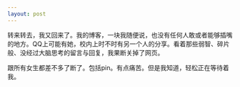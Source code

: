 ```yaml
---
layout: post
---
```

转来转去，我又回来了。我的博客，一块我随便说，也没有任何人敢或者能够插嘴的地方。QQ上可能有她，校内上时不时有另一个人的分享。看着那些弱智、碎片般、没经过大脑思考的留言与回复，我果断关掉了网页。

跟所有女生都差不多了断了。包括pin。有点痛苦。但是我知道，轻松正在等待着我。